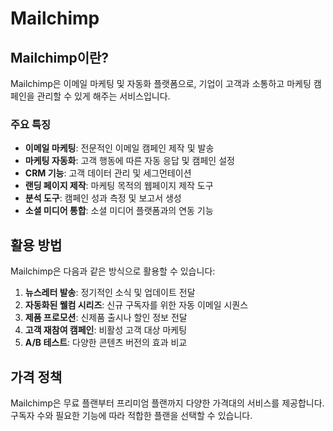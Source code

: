 # Mailchimp

## Mailchimp이란?

Mailchimp은 이메일 마케팅 및 자동화 플랫폼으로, 기업이 고객과 소통하고 마케팅 캠페인을 관리할 수 있게 해주는 서비스입니다.

### 주요 특징
- **이메일 마케팅**: 전문적인 이메일 캠페인 제작 및 발송
- **마케팅 자동화**: 고객 행동에 따른 자동 응답 및 캠페인 설정
- **CRM 기능**: 고객 데이터 관리 및 세그먼테이션
- **랜딩 페이지 제작**: 마케팅 목적의 웹페이지 제작 도구
- **분석 도구**: 캠페인 성과 측정 및 보고서 생성
- **소셜 미디어 통합**: 소셜 미디어 플랫폼과의 연동 기능

## 활용 방법

Mailchimp은 다음과 같은 방식으로 활용할 수 있습니다:

1. **뉴스레터 발송**: 정기적인 소식 및 업데이트 전달
2. **자동화된 웰컴 시리즈**: 신규 구독자를 위한 자동 이메일 시퀀스
3. **제품 프로모션**: 신제품 출시나 할인 정보 전달
4. **고객 재참여 캠페인**: 비활성 고객 대상 마케팅
5. **A/B 테스트**: 다양한 콘텐츠 버전의 효과 비교

## 가격 정책

Mailchimp은 무료 플랜부터 프리미엄 플랜까지 다양한 가격대의 서비스를 제공합니다. 구독자 수와 필요한 기능에 따라 적합한 플랜을 선택할 수 있습니다.

